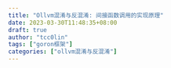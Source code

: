 ```yaml
---
title: "Ollvm混淆与反混淆: 间接函数调用的实现原理"
date: 2023-03-30T11:48:35+08:00
draft: true
author: "tcc0lin"
tags: ["goron框架"]
categories: ["ollvm混淆与反混淆"]
---
```


